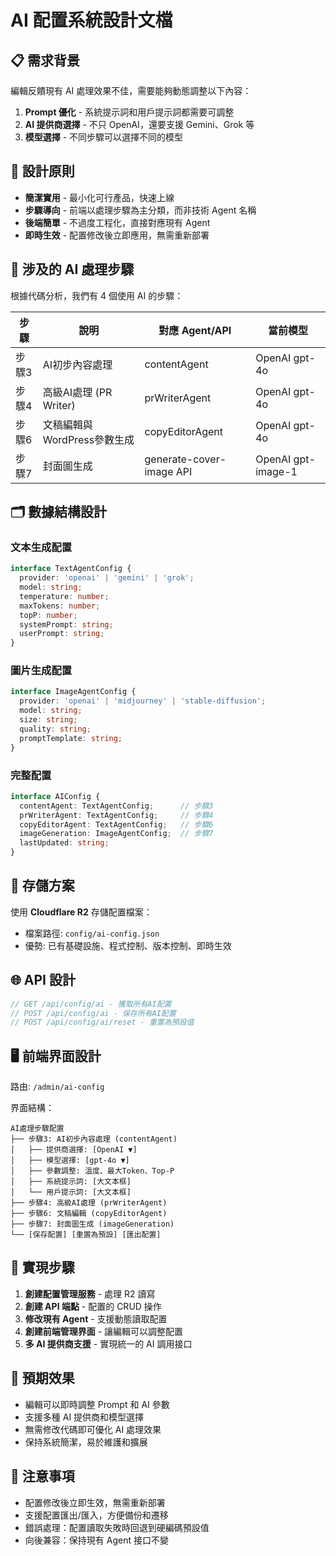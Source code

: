 # AI 配置系統設計文檔

## 📋 **需求背景**

編輯反饋現有 AI 處理效果不佳，需要能夠動態調整以下內容：
1. **Prompt 優化** - 系統提示詞和用戶提示詞都需要可調整
2. **AI 提供商選擇** - 不只 OpenAI，還要支援 Gemini、Grok 等
3. **模型選擇** - 不同步驟可以選擇不同的模型

## 🎯 **設計原則**

- **簡潔實用** - 最小化可行產品，快速上線
- **步驟導向** - 前端以處理步驟為主分類，而非技術 Agent 名稱
- **後端簡單** - 不過度工程化，直接對應現有 Agent
- **即時生效** - 配置修改後立即應用，無需重新部署

## 🔧 **涉及的 AI 處理步驟**

根據代碼分析，我們有 4 個使用 AI 的步驟：

| 步驟 | 說明 | 對應 Agent/API | 當前模型 |
|------|------|----------------|----------|
| 步驟3 | AI初步內容處理 | contentAgent | OpenAI gpt-4o |
| 步驟4 | 高級AI處理 (PR Writer) | prWriterAgent | OpenAI gpt-4o |
| 步驟6 | 文稿編輯與WordPress參數生成 | copyEditorAgent | OpenAI gpt-4o |
| 步驟7 | 封面圖生成 | generate-cover-image API | OpenAI gpt-image-1 |

## 🗂️ **數據結構設計**

### 文本生成配置
```typescript
interface TextAgentConfig {
  provider: 'openai' | 'gemini' | 'grok';
  model: string;
  temperature: number;
  maxTokens: number;
  topP: number;
  systemPrompt: string;
  userPrompt: string;
}
```

### 圖片生成配置
```typescript
interface ImageAgentConfig {
  provider: 'openai' | 'midjourney' | 'stable-diffusion';
  model: string;
  size: string;
  quality: string;
  promptTemplate: string;
}
```

### 完整配置
```typescript
interface AIConfig {
  contentAgent: TextAgentConfig;      // 步驟3
  prWriterAgent: TextAgentConfig;     // 步驟4  
  copyEditorAgent: TextAgentConfig;   // 步驟6
  imageGeneration: ImageAgentConfig;  // 步驟7
  lastUpdated: string;
}
```

## 💾 **存儲方案**

使用 **Cloudflare R2** 存儲配置檔案：
- 檔案路徑: `config/ai-config.json`
- 優勢: 已有基礎設施、程式控制、版本控制、即時生效

## 🌐 **API 設計**

```typescript
// GET /api/config/ai - 獲取所有AI配置
// POST /api/config/ai - 保存所有AI配置
// POST /api/config/ai/reset - 重置為預設值
```

## 🖥️ **前端界面設計**

路由: `/admin/ai-config`

界面結構：
```
AI處理步驟配置
├── 步驟3: AI初步內容處理 (contentAgent)
│   ├── 提供商選擇: [OpenAI ▼]
│   ├── 模型選擇: [gpt-4o ▼]
│   ├── 參數調整: 溫度、最大Token、Top-P
│   ├── 系統提示詞: [大文本框]
│   └── 用戶提示詞: [大文本框]
├── 步驟4: 高級AI處理 (prWriterAgent)
├── 步驟6: 文稿編輯 (copyEditorAgent)
├── 步驟7: 封面圖生成 (imageGeneration)
└── [保存配置] [重置為預設] [匯出配置]
```

## 🔄 **實現步驟**

1. **創建配置管理服務** - 處理 R2 讀寫
2. **創建 API 端點** - 配置的 CRUD 操作
3. **修改現有 Agent** - 支援動態讀取配置
4. **創建前端管理界面** - 讓編輯可以調整配置
5. **多 AI 提供商支援** - 實現統一的 AI 調用接口

## 🚀 **預期效果**

- 編輯可以即時調整 Prompt 和 AI 參數
- 支援多種 AI 提供商和模型選擇
- 無需修改代碼即可優化 AI 處理效果
- 保持系統簡潔，易於維護和擴展

## 📝 **注意事項**

- 配置修改後立即生效，無需重新部署
- 支援配置匯出/匯入，方便備份和遷移
- 錯誤處理：配置讀取失敗時回退到硬編碼預設值
- 向後兼容：保持現有 Agent 接口不變 